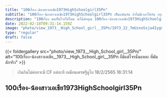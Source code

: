 ```yaml
---
title: "100เรื่อง-น้องสาวเอเชีย1973HighSchoolgirl35Pn"
subtitle: "100เรื่อง-น้องสาวเอเชีย1973HighSchoolgirl35Pn เป็นแฟนกัน ถ้าไม่มีเวลาให้กัน กรุณาให้ตังค์นะคะ"
description: "100เรื่อง ขอเป็นโจรได้ไหม จะได้ลักคุณ 100เรื่อง-น้องสาวเอเชีย1973HighSchoolgirl35Pn 18/2/2565 16:31:14"
date: 2022-02-18T09:31:14.159Z
image: "photo/view_1973__High_School_girl__35Pn/1973_22_7mUzxoSsja4IygCHoqOG.jpg"
type: "regular"
draft: false
---
```


{{< foldergallery src="photo/view_1973__High_School_girl__35Pn/" alt="100เรื่อง-น้องสาวเอเชีย__1973__High_School_girl__35Pn ก็มีแต่โจรนั่นแหละ ที่มันลักจริง" >}}


> เงินกินไม่ค่อยจะมี CF แต่ละที เหมือนเศรษฐีดูไบ 18/2/2565 16:31:14

## 100เรื่อง-น้องสาวเอเชีย1973HighSchoolgirl35Pn
